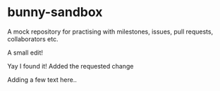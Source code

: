 # bunny-sandbox

A mock repository for practising with milestones, issues, pull requests, collaborators etc.

A small edit!

Yay I found it!
Added the requested change

Adding a few text here.. 

